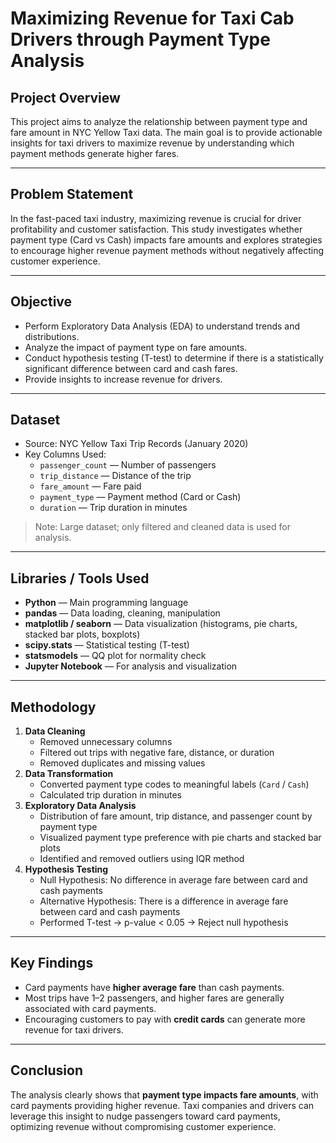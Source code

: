 # Maximizing Revenue for Taxi Cab Drivers through Payment Type Analysis

## Project Overview
This project aims to analyze the relationship between payment type and fare amount in NYC Yellow Taxi data. The main goal is to provide actionable insights for taxi drivers to maximize revenue by understanding which payment methods generate higher fares.

---

## Problem Statement
In the fast-paced taxi industry, maximizing revenue is crucial for driver profitability and customer satisfaction. This study investigates whether payment type (Card vs Cash) impacts fare amounts and explores strategies to encourage higher revenue payment methods without negatively affecting customer experience.

---

## Objective
- Perform Exploratory Data Analysis (EDA) to understand trends and distributions.
- Analyze the impact of payment type on fare amounts.
- Conduct hypothesis testing (T-test) to determine if there is a statistically significant difference between card and cash fares.
- Provide insights to increase revenue for drivers.

---

## Dataset
- Source: NYC Yellow Taxi Trip Records (January 2020)
- Key Columns Used:
  - `passenger_count` — Number of passengers
  - `trip_distance` — Distance of the trip
  - `fare_amount` — Fare paid
  - `payment_type` — Payment method (Card or Cash)
  - `duration` — Trip duration in minutes

> Note: Large dataset; only filtered and cleaned data is used for analysis.  

---

## Libraries / Tools Used
- **Python** — Main programming language
- **pandas** — Data loading, cleaning, manipulation
- **matplotlib / seaborn** — Data visualization (histograms, pie charts, stacked bar plots, boxplots)
- **scipy.stats** — Statistical testing (T-test)
- **statsmodels** — QQ plot for normality check
- **Jupyter Notebook** — For analysis and visualization

---

## Methodology
1. **Data Cleaning**
   - Removed unnecessary columns
   - Filtered out trips with negative fare, distance, or duration
   - Removed duplicates and missing values
2. **Data Transformation**
   - Converted payment type codes to meaningful labels (`Card` / `Cash`)
   - Calculated trip duration in minutes
3. **Exploratory Data Analysis**
   - Distribution of fare amount, trip distance, and passenger count by payment type
   - Visualized payment type preference with pie charts and stacked bar plots
   - Identified and removed outliers using IQR method
4. **Hypothesis Testing**
   - Null Hypothesis: No difference in average fare between card and cash payments
   - Alternative Hypothesis: There is a difference in average fare between card and cash payments
   - Performed T-test → p-value < 0.05 → Reject null hypothesis

---

## Key Findings
- Card payments have **higher average fare** than cash payments.
- Most trips have 1–2 passengers, and higher fares are generally associated with card payments.
- Encouraging customers to pay with **credit cards** can generate more revenue for taxi drivers.

---

## Conclusion
The analysis clearly shows that **payment type impacts fare amounts**, with card payments providing higher revenue. Taxi companies and drivers can leverage this insight to nudge passengers toward card payments, optimizing revenue without compromising customer experience.


